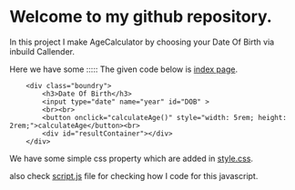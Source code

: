 # Welcome to my github repository.
In this project I make AgeCalculator by choosing your Date Of Birth via inbuild Callender.

Here we have some ::::: The given code below is [index page](https://github.com/avijadu/WebPage/blob/main/index.html "Simple UI Code").
```<h1>Welcome to my Age calculator</h1>
    <div class="boundry">
        <h3>Date Of Birth</h3>
        <input type="date" name="year" id="DOB" >
        <br><br>
        <button onclick="calculateAge()" style="width: 5rem; height: 2rem;">calculateAge</button><br>    
        <div id="resultContainer"></div>
    </div>
```
We have some simple css property which are added in [style.css](https://github.com/avijadu/WebPage/blob/main/style.css "styling file for Ui").
         
also check [script.js](https://github.com/avijadu/WebPage/blob/main/script.js " dynamic calculation for agecalculator") file for checking how I code for this javascript.

